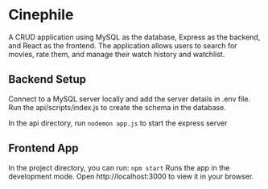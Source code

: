 # Cinephile

A CRUD application using MySQL as the database, Express as the backend, and React as the frontend. The application allows users to search for movies, rate them, and manage their watch history and watchlist.

## Backend Setup

Connect to a MySQL server locally and add the server details in .env file. Run the api/scripts/index.js to create the schema in the database.

In the api directory, run 
`nodemon app.js`
to start the express server

## Frontend App

In the project directory, you can run:
`npm start`
Runs the app in the development mode.
Open http://localhost:3000 to view it in your browser.

